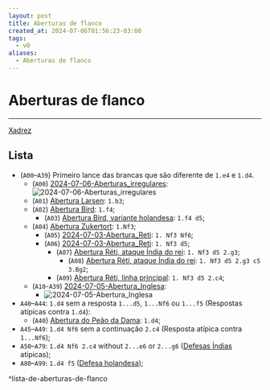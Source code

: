 ```yaml
---
layout: post
title: Aberturas de flanco
created_at: 2024-07-06T01:56:23-03:00
tags:
  - v0
aliases:
  - Aberturas de flanco
---
```

# Aberturas de flanco
----
[Xadrez](api/2024/07/06/2024-07-06-Xadrez.md)

## Lista
-  (`A00`–`A39`) Primeiro lance das brancas que são diferente de `1.e4` e `1.d4`.
	-  (`A00`) [2024-07-06-Aberturas_irregulares](api/2024/07/06/2024-07-06-Aberturas_irregulares.md): ![2024-07-06-Aberturas_irregulares](api/2024/07/06/2024-07-06-Aberturas_irregulares.md#^lista-de-aberturas-irregulares)
	-  (`A01`) [Abertura Larsen](Abertura%20Larsen): `1.b3`;
	-  (`A02`) [Abertura Bird](Bird.md): `1.f4`;
		-  (`A03`) [Abertura Bird, variante holandesa](Bird.md#variante%20Holandesa): `1.f4 d5`;
	-  (`A04`) [Abertura Zukertort](_insight/2024-07-03-Abertura_Reti.md): `1.Nf3`;
		-  (`A05`) [2024-07-03-Abertura_Reti](_insight/2024-07-03-Abertura_Reti.md): `1. Nf3 Nf6`;
		-  (`A06`) [2024-07-03-Abertura_Reti](_insight/2024-07-03-Abertura_Reti.md): `1. Nf3 d5`;
			-  (`A07`) [Abertura Réti, ataque Índia do rei](_insight/2024-07-03-Abertura_Reti.md): `1. Nf3 d5 2.g3`;
				-  (`A08`) [Abertura Réti, ataque Índia do rei](_insight/2024-07-03-Abertura_Reti.md): `1. Nf3 d5 2.g3 c5 3.Bg2`;
			-  (`A09`) [Abertura Réti, linha principal](_insight/2024-07-03-Abertura_Reti.md): `1. Nf3 d5 2.c4`;
	-  (`A10`-`A39`) [2024-07-05-Abertura_Inglesa](_draft/2024-07-05-Abertura_Inglesa.md):
		-  ![2024-07-05-Abertura_Inglesa](_draft/2024-07-05-Abertura_Inglesa.md#^lista-de-linhas-documentados-da-abertura-inglesa)
- `A40`–`A44`: `1.d4` sem a resposta `1...d5`, `1...Nf6` ou `1...f5` (Respostas atípicas contra `1.d4`):
	-  (`A40`) [Abertura do Peão da Dama](Abertura%20do%20Peão%20da%20Dama.md): `1.d4`;
- `A45`–`A49`: `1.d4 Nf6` sem a continuação `2.c4` (Resposta atípica contra `1...Nf6`);
- `A50`–`A79`: `1.d4 Nf6 2.c4` without `2...e6` or `2...g6` ([Defesas Índias](Defesas%20Índias) atípicas);
- `A80`–`A99`: `1.d4 f5` ([Defesa holandesa](Defesa%20holandesa));

^lista-de-aberturas-de-flanco